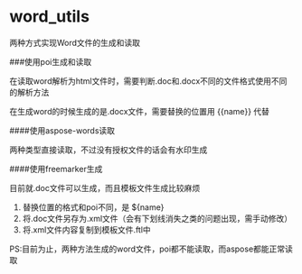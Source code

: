 # word_utils
两种方式实现Word文件的生成和读取

###使用poi生成和读取

在读取word解析为html文件时，需要判断.doc和.docx不同的文件格式使用不同的解析方法

在生成word的时候生成的是.docx文件，需要替换的位置用 {{name}} 代替

####使用aspose-words读取

两种类型直接读取，不过没有授权文件的话会有水印生成

####使用freemarker生成

目前就.doc文件可以生成，而且模板文件生成比较麻烦

1. 替换位置的格式和poi不同，是 ${name}
2. 将.doc文件另存为.xml文件（会有下划线消失之类的问题出现，需手动修改）
3. 将.xml文件内容复制到模板文件.ftl中


PS:目前为止，两种方法生成的word文件，poi都不能读取，而aspose都能正常读取